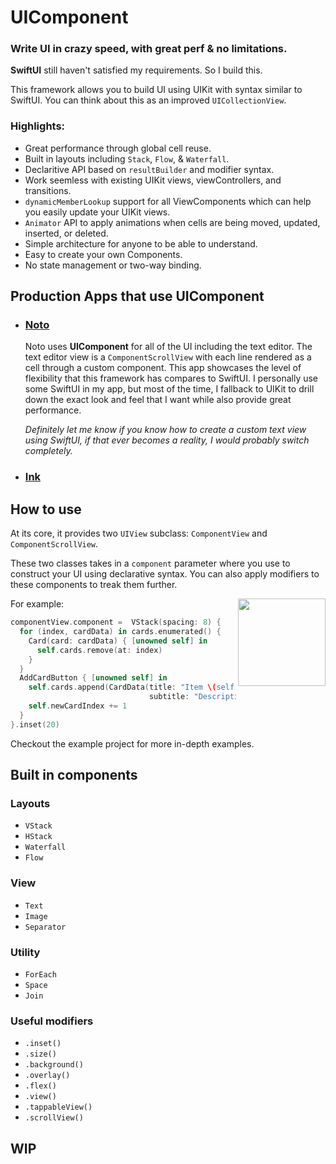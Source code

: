 # UIComponent

### Write UI in crazy speed, with great perf & no limitations.

**SwiftUI** still haven't satisfied my requirements. So I build this.

This framework allows you to build UI using UIKit with syntax similar to SwiftUI. You can think about this as an improved `UICollectionView`.

### Highlights:
* Great performance through global cell reuse.
* Built in layouts including `Stack`, `Flow`, & `Waterfall`.
* Declaritive API based on `resultBuilder` and modifier syntax.
* Work seemless with existing UIKit views, viewControllers, and transitions.
* `dynamicMemberLookup` support for all ViewComponents which can help you easily update your UIKit views.
* `Animator` API to apply animations when cells are being moved, updated, inserted, or deleted.
* Simple architecture for anyone to be able to understand.
* Easy to create your own Components.
* No state management or two-way binding.

## Production Apps that use UIComponent
* ### [Noto](https://apps.apple.com/us/app/noto-elegant-note/id1459055246)
  Noto uses **UIComponent** for all of the UI including the text editor. The text editor view is a `ComponentScrollView` with each line rendered as a cell through a custom component. This app showcases the level of flexibility that this framework has compares to SwiftUI. I personally use some SwiftUI in my app, but most of the time, I fallback to UIKit to drill down the exact look and feel that I want while also provide great performance. 
 
  <em>Definitely let me know if you know how to create a custom text view using SwiftUI, if that ever becomes a reality, I would probably switch completely.</em>

* ### [Ink](https://apps.apple.com/us/app/ink-note-sketch-annotation/id1499301117)

## How to use

At its core, it provides two `UIView` subclass: `ComponentView` and `ComponentScrollView`.

These two classes takes in a `component` parameter where you use to construct your UI using declarative syntax. You can also apply modifiers to these components to treak them further.

For example:
<img align="right"  width=140 src="https://user-images.githubusercontent.com/3359850/124366505-35c54500-dc05-11eb-8611-d70437c627c7.gif" />
```swift
componentView.component =  VStack(spacing: 8) {
  for (index, cardData) in cards.enumerated() {
    Card(card: cardData) { [unowned self] in
      self.cards.remove(at: index)
    }
  }
  AddCardButton { [unowned self] in
    self.cards.append(CardData(title: "Item \(self.newCardIndex)",
                               subtitle: "Description \(self.newCardIndex)"))
    self.newCardIndex += 1
  }
}.inset(20)
```

Checkout the example project for more in-depth examples.

## Built in components

### Layouts

* `VStack`
* `HStack`
* `Waterfall`
* `Flow`

### View

* `Text`
* `Image`
* `Separator`

### Utility

* `ForEach`
* `Space`
* `Join`

### Useful modifiers

* `.inset()`
* `.size()`
* `.background()`
* `.overlay()`
* `.flex()`
* `.view()`
* `.tappableView()`
* `.scrollView()`

## WIP
